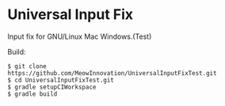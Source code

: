 # Universal Input Fix #

Input fix for GNU/Linux Mac Windows.(Test)

Build:

	$ git clone https://github.com/MeowInnovation/UniversalInputFixTest.git
	$ cd UniversalInputFixTest.git
	$ gradle setupCIWorkspace
	$ gradle build
